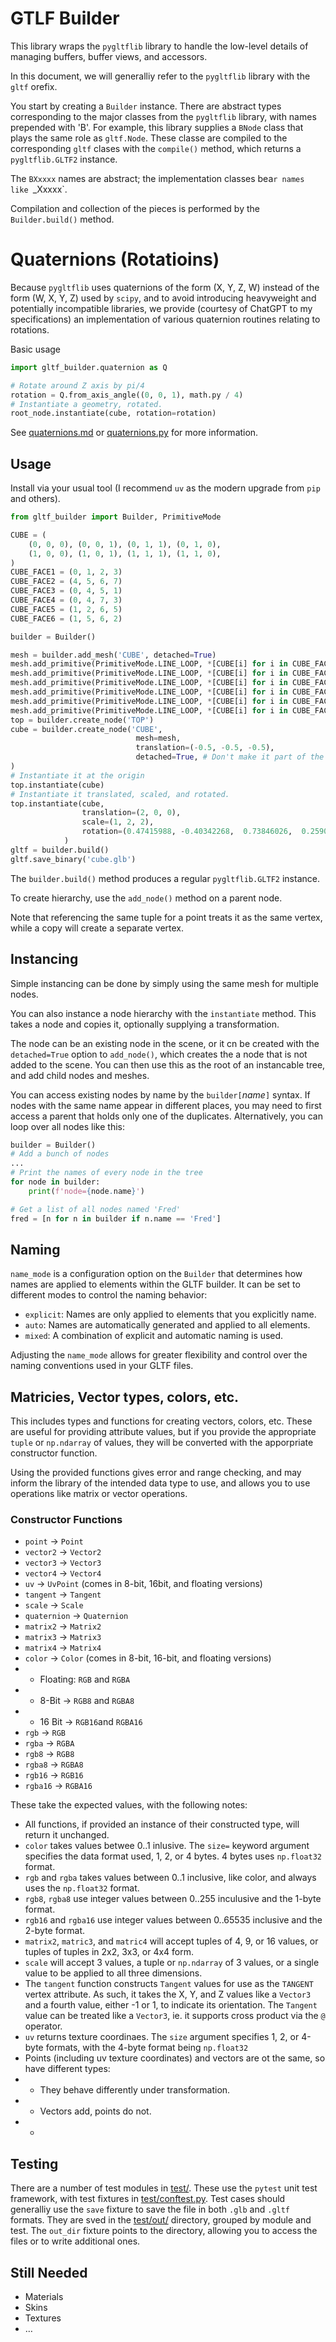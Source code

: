# GTLF Builder

This library wraps the `pygltflib` library to handle the low-level details of managing buffers, buffer views, and accessors.

In this document, we will generalliy refer to  the `pygltflib` library with the `gltf` orefix.

You start by creating a `Builder` instance. There are abstract types corresponding to the major classes from the `pygltflib` library, with names prepended with 'B'. For example, this library supplies a `BNode` class that plays the same role as `gltf.Node`. These classe are compiled to the corresponding `gltf` clases with the `compile()` method, which returns a `pygltflib.GLTF2` instance.

The `BXxxxx` names are abstract; the implementation classes bea`r names like `_Xxxxx`.

Compilation and collection of the pieces is performed by the `Builder.build()` method.

# Quaternions (Rotatioins)

Because `pygltflib` uses quaternions of the form (X, Y, Z, W) instead of the form (W, X, Y, Z) used by `scipy`, and to avoid introducing heavyweight and potentially incompatible libraries, we provide (courtesy of ChatGPT to my specifications) an implementation of various quaternion routines relating to rotations.

Basic usage

```python
import gltf_builder.quaternion as Q

# Rotate around Z axis by pi/4
rotation = Q.from_axis_angle((0, 0, 1), math.py / 4)
# Instantiate a geometry, rotated.
root_node.instantiate(cube, rotation=rotation)
```

See [quaternions.md](quaternions.md) or [quaternions.py](src/gltf_builder/quaternions.py) for more information.

## Usage

Install via your usual tool (I recommend `uv` as the modern upgrade from `pip` and others).

```python
from gltf_builder import Builder, PrimitiveMode

CUBE = (
    (0, 0, 0), (0, 0, 1), (0, 1, 1), (0, 1, 0),
    (1, 0, 0), (1, 0, 1), (1, 1, 1), (1, 1, 0),
)
CUBE_FACE1 = (0, 1, 2, 3)
CUBE_FACE2 = (4, 5, 6, 7)
CUBE_FACE3 = (0, 4, 5, 1)
CUBE_FACE4 = (0, 4, 7, 3)
CUBE_FACE5 = (1, 2, 6, 5)
CUBE_FACE6 = (1, 5, 6, 2)

builder = Builder()

mesh = builder.add_mesh('CUBE', detached=True)
mesh.add_primitive(PrimitiveMode.LINE_LOOP, *[CUBE[i] for i in CUBE_FACE1])
mesh.add_primitive(PrimitiveMode.LINE_LOOP, *[CUBE[i] for i in CUBE_FACE2])
mesh.add_primitive(PrimitiveMode.LINE_LOOP, *[CUBE[i] for i in CUBE_FACE3])
mesh.add_primitive(PrimitiveMode.LINE_LOOP, *[CUBE[i] for i in CUBE_FACE4])
mesh.add_primitive(PrimitiveMode.LINE_LOOP, *[CUBE[i] for i in CUBE_FACE5])
mesh.add_primitive(PrimitiveMode.LINE_LOOP, *[CUBE[i] for i in CUBE_FACE6])
top = builder.create_node('TOP')
cube = builder.create_node('CUBE',
                            mesh=mesh,
                            translation=(-0.5, -0.5, -0.5),
                            detached=True, # Don't make it part of the scene
)
# Instantiate it at the origin
top.instantiate(cube)
# Instantiate it translated, scaled, and rotated.
top.instantiate(cube,
                translation=(2, 0, 0),
                scale=(1, 2, 2),
                rotation=(0.47415988, -0.40342268,  0.73846026,  0.25903472)
            )
gltf = builder.build()
gltf.save_binary('cube.glb')
```

The `builder.build()` method produces a regular `pygltflib.GLTF2` instance.

To create hierarchy, use the `add_node()` method on a parent node.

Note that referencing the same tuple for a point treats it as the same vertex, while a copy will create a separate vertex.

## Instancing

Simple instancing can be done by simply using the same mesh for multiple nodes.

You can also instance a node hierarchy with the `instantiate` method. This takes a node and copies it, optionally supplying a transformation.

The node can be an existing node in the scene, or it cn be created with the `detached=True` option to `add_node()`, which creates the a node that is not added to the scene. You can then use this as the root of an instancable tree, and add child nodes and meshes.

You can access existing nodes by name by the `builder[`_name_`]` syntax. If nodes with the same name appear in different places, you may need to first access a parent that holds only one of the duplicates. Alternatively, you can loop over all nodes like this:

```python
builder = Builder()
# Add a bunch of nodes
...
# Print the names of every node in the tree
for node in builder:
    print(f'node={node.name}')

# Get a list of all nodes named 'Fred'
fred = [n for n in builder if n.name == 'Fred']
```

## Naming

`name_mode` is a configuration option on the `Builder` that determines how names are applied to elements within the GLTF builder. It can be set to different modes to control the naming behavior:
- `explicit`: Names are only applied to elements that you explicitly name.
- `auto`: Names are automatically generated and applied to all elements.
- `mixed`: A combination of explicit and automatic naming is used.

Adjusting the `name_mode` allows for greater flexibility and control over the naming conventions used in your GLTF files.

## Matricies, Vector types, colors, etc.

This includes types and functions for creating vectors, colors, etc. These are useful for providing attribute values, but if you provide the appropriate `tuple` or `np.ndarray` of values, they will be converted with the apporpriate constructor function.

Using the provided functions gives error and range checking, and may inform the library of the intended data type to use, and allows you to use operations like matrix or vector operations.

### Constructor Functions

* `point` -> `Point`
* `vector2` -> `Vector2`
* `vector3` -> `Vector3`
* `vector4` -> `Vector4`
* `uv` -> `UvPoint` (comes in 8-bit, 16bit, and floating versions)
* `tangent` -> `Tangent`
* `scale` -> `Scale`
* `quaternion` -> `Quaternion`
* `matrix2` -> `Matrix2`
* `matrix3` -> `Matrix3`
* `matrix4` -> `Matrix4`
* `color` -> `Color` (comes in 8-bit, 16-bit, and floating versions)
* * Floating: `RGB` and `RGBA`
* * 8-Bit -> `RGB8` and `RGBA8`
* * 16 Bit -> `RGB16`and `RGBA16`
* `rgb` -> `RGB`
* `rgba` -> `RGBA`
* `rgb8` -> `RGB8`
* `rgba8` -> `RGBA8`
* `rgb16` -> `RGB16`
* `rgba16` -> `RGBA16`

These take the expected values, with the following notes:

* All functions, if provided an instance of their constructed type, will return it unchanged.
* `color` takes values betwee 0..1 inlusive. The `size=` keyword argument specifies the data format used, 1, 2, or 4 bytes. 4 bytes uses `np.float32` format.
* `rgb` and `rgba` takes values between 0..1 inclusive, like color, and always uses the `np.float32` format.
* `rgb8`, `rgba8` use integer values between 0..255 inculusive and the 1-byte format.
* `rgb16` and `rgba16` use integer values between 0..65535 inclusive and the 2-byte format.
* `matrix2`, `matric3`, and `matric4` will accept tuples of 4, 9, or 16 values, or tuples of tuples in 2x2, 3x3, or 4x4 form.
* `scale` will accept 3 values, a tuple or `np.ndarray` of 3 values, or a single value to be applied to all three dimensions.
* The `tangent` function constructs `Tangent` values for use as the `TANGENT` vertex attribute. As such, it takes the X, Y, and Z values like a `Vector3` and a fourth value, either -1 or 1, to indicate its orientation. The `Tangent` value can be treated like a `Vector3`, ie. it supports cross product via the `@` operator.
* `uv` returns texture coordinaes. The `size` argument specifies 1, 2, or 4-byte formats, with the 4-byte format being `np.float32`
* Points (including uv texture coordinates) and vectors are ot the same, so have different types:
* * They behave differently under transformation.
* * Vectors add, points do not.
* * 

## Testing

There are a number of test modules in [test/](test/). These use the `pytest` unit test framework, with test fixtures in [test/conftest.py](test/conftest.py). Test cases should generalliy use the `save` fixture to save the file in both `.glb` and `.gltf` formats. They are sved in the [test/out/](test/out/) directory, grouped by module and test. The `out_dir` fixture points to the directory, allowing you to access the files or to write additional ones.


## Still Needed

* Materials
* Skins
* Textures
* …

